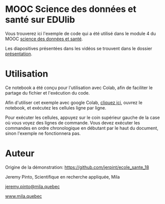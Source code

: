# MOOC Science des données et santé sur EDUlib

Vous trouverez ici l'exemple de code qui a été utilisé dans le module 4 du MOOC [science des données et santé](https://cours.edulib.org/courses/course-v1:IVADO+SDS-230+E2019/about).

Les diapositives présentées dans les vidéos se trouvent dans le dossier [présentation](https://github.com/Cours-EDUlib/IVADO-SDS-230/tree/master/presentation).

# Utilisation

Ce notebook a été conçu pour l'utilisation avec Colab, afin de faciliter le partage du fichier et l'exécution du code.

Afin d'utiliser cet exemple avec google Colab, [cliquez ici](https://colab.research.google.com/github/Cours-EDUlib/IVADO-SDS-230/blob/master/ecole_medicale.ipynb), ouvrez le notebook, et exécutez les cellules ligne par ligne.

Pour exécuter les cellules, appuyez sur le coin supérieur gauche de la case où vous voyez des lignes de commande. Vous devez exécuter les commandes en ordre chronologique en débutant par le haut du document, sinon l'exemple ne fonctionnera pas.

# Auteur

Origine de la démonstration: https://github.com/jerpint/ecole_sante_18

Jeremy Pinto, Scientifique en recherche appliquée, Mila

jeremy.pinto@mila.quebec

www.mila.quebec

